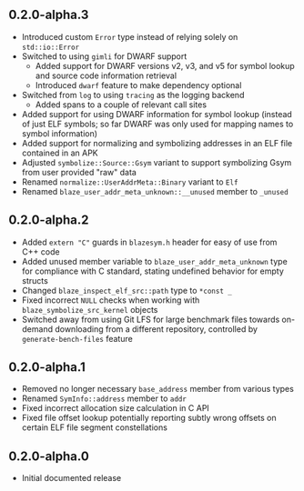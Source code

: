 0.2.0-alpha.3
-------------
- Introduced custom `Error` type instead of relying solely on
  `std::io::Error`
- Switched to using `gimli` for DWARF support
  - Added support for DWARF versions v2, v3, and v5 for symbol lookup and source
    code information retrieval
  - Introduced `dwarf` feature to make dependency optional
- Switched from `log` to using `tracing` as the logging backend
  - Added spans to a couple of relevant call sites
- Added support for using DWARF information for symbol lookup (instead of just
  ELF symbols; so far DWARF was only used for mapping names to symbol
  information)
- Added support for normalizing and symbolizing addresses in an ELF file
  contained in an APK
- Adjusted `symbolize::Source::Gsym` variant to support symbolizing Gsym from
  user provided "raw" data
- Renamed `normalize::UserAddrMeta::Binary` variant to `Elf`
- Renamed `blaze_user_addr_meta_unknown::__unused` member to `_unused`


0.2.0-alpha.2
-------------
- Added `extern "C"` guards in `blazesym.h` header for easy of use from C++ code
- Added unused member variable to `blaze_user_addr_meta_unknown` type for
  compliance with C standard, stating undefined behavior for empty structs
- Changed `blaze_inspect_elf_src::path` type to `*const _`
- Fixed incorrect `NULL` checks when working with `blaze_symbolize_src_kernel`
  objects
- Switched away from using Git LFS for large benchmark files towards
  on-demand downloading from a different repository, controlled by
  `generate-bench-files` feature


0.2.0-alpha.1
-------------
- Removed no longer necessary `base_address` member from various types
- Renamed `SymInfo::address` member to `addr`
- Fixed incorrect allocation size calculation in C API
- Fixed file offset lookup potentially reporting subtly wrong offsets on
  certain ELF file segment constellations


0.2.0-alpha.0
-------------
- Initial documented release
